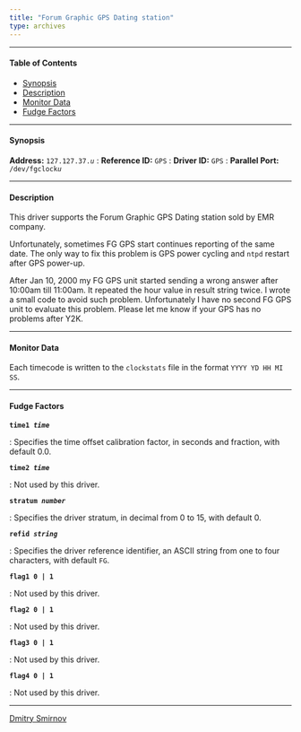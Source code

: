 ```yaml
---
title: "Forum Graphic GPS Dating station"
type: archives
---
```


* * *

#### Table of Contents

*   [Synopsis](/documentation/drivers/driver37/#synopsis)
*   [Description](/documentation/drivers/driver37/#description)
*   [Monitor Data](/documentation/drivers/driver37/#monitor-data)
*   [Fudge Factors](/documentation/drivers/driver37/#fudge-factors)

* * *

#### Synopsis

**Address:** <code>127.127.37._u_</code>
: **Reference ID:** `GPS`
: **Driver ID:** `GPS`
: **Parallel Port:** <code>/dev/fgclock*u*</code>

* * *

#### Description

This driver supports the Forum Graphic GPS Dating station sold by EMR company.

Unfortunately, sometimes FG GPS start continues reporting of the same date. The only way to fix this problem is GPS power cycling and `ntpd` restart after GPS power-up.

After Jan 10, 2000 my FG GPS unit started sending a wrong answer after 10:00am till 11:00am. It repeated the hour value in result string twice. I wrote a small code to avoid such problem. Unfortunately I have no second FG GPS unit to evaluate this problem. Please let me know if your GPS has no problems after Y2K.

* * *

#### Monitor Data

Each timecode is written to the `clockstats` file in the format `YYYY YD HH MI SS`.

* * *

#### Fudge Factors

<code>**time1 _time_**</code>

: Specifies the time offset calibration factor, in seconds and fraction, with default 0.0.

<code>**time2 _time_**</code>

: Not used by this driver.

<code>**stratum _number_**</code>

: Specifies the driver stratum, in decimal from 0 to 15, with default 0.

<code>**refid _string_**</code>

: Specifies the driver reference identifier, an ASCII string from one to four characters, with default `FG`.

<code>**flag1 0 | 1**</code>

: Not used by this driver.

<code>**flag2 0 | 1**</code>

: Not used by this driver.

<code>**flag3 0 | 1**</code>

: Not used by this driver.

<code>**flag4 0 | 1**</code>

: Not used by this driver.

* * *

[Dmitry Smirnov](mailto:das@amt.ru)